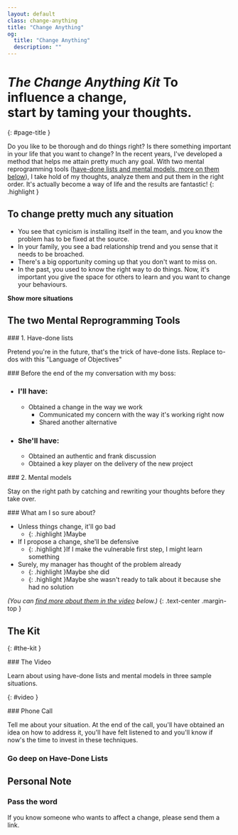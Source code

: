 ```yaml
---
layout: default
class: change-anything
title: "Change Anything"
og:
  title: "Change Anything"
  description: ""
---
```


# <em><span class="the-kit">The</span> <span class="name">Change Anything</span> <span class="the-kit">Kit</span></em> <span class="tagline">To influence a change,<br> start by taming your thoughts.</span>
{: #page-title }

Do you like to be thorough and do things right? Is there something important in your life that you want to change? In the recent years, I've developed a method that helps me attain pretty much any goal. With two mental reprogramming tools ([have-done lists and mental models, more on them below](#the-kit)), I take hold of my thoughts, analyze them and put them in the right order. It's actually become a way of life and the results are fantastic!
{: .highlight }

## To change pretty much any situation

<div class="examples" markdown="1">

* You see that cynicism is installing itself in the team, and you know the problem has to be fixed at the source.
* In your family, you see a bad relationship trend and you sense that it needs to be broached.
* There's a big opportunity coming up that you don't want to miss on.
* In the past, you used to know the right way to do things. Now, it's important you give the space for others to learn and you want to change your behaviours.

**Show more situations**

<!-- * You're hesitant how to take on something you've never tried before, but nobody else is going to do it, so it's up to you this time.
* You see a problem in the way your team works and you need to have that changed.
* It's important that you get a client to see things from a new perspective.
* There's an injustice at work, and you're feeling the urge to step up.
* There's a deadline coming up and you're paralyzed by analysis.
* You see everything that's wrong everywhere, and you're overwhelmed. Something's got to change.
* Suddenly, all your priorities no longer matter. That big event changed everything, and you need to take it slow, do it right.
* There's an urgent need to help a friend, but your relationship had some difficulties. It's time to let those bad feelings aside and be helpful.
* You need to prepare for a difficult but important conversation with your boss.
* You discovered something about your son that needs addressing.
* You see something new that needs to be created, but you're paralyzed with doubt.
* You're starting a new consultancy, and you want to have a good first day.
* You're furious about a team member's performance, and you need to prepare your conversation so there's a good outcome for the both of you and the rest of the team.
* You find it difficult to be authentic and vulnerable, but this time it'll be important that you put on those traits, and you want to be ready. -->

</div>

## The two Mental Reprogramming Tools

<div class="clearfix" markdown="1">
<div class="left" markdown="1">
### 1. Have-done lists

Pretend you're in the future, that's the trick of have-done lists. Replace to-dos with this "Language of Objectives"

<div class="taskpaper" markdown="1">
### Before the end of the my conversation with my boss:

* ### I'll have:
  * Obtained a change in the way we work
    * Communicated my concern with the way it's working right now
    * Shared another alternative
* ### She'll have:
  * Obtained an authentic and frank discussion
  * Obtained a key player on the delivery of the new project
</div>

</div>

<div class="right" markdown="1">
### 2. Mental models

Stay on the right path by catching and rewriting your thoughts before they take over.

<div class="taskpaper" markdown="1">
### What am I so sure about?

* Unless things change, it'll go bad
  * {: .highlight }Maybe
* If I propose a change, she'll be defensive
  * {: .highlight }If I make the vulnerable first step, I might learn something
* Surely, my manager has thought of the problem already
  * {: .highlight }Maybe she did
  * {: .highlight }Maybe she wasn't ready to talk about it because she had no solution
</div>

</div>

</div>

_(You can [find more about them in the video](#video) below.)_
{: .text-center .margin-top }

## The Kit
{: #the-kit }

<div class="clearfix" markdown="1">
<div class="left" markdown="1">
### The Video

Learn about using have-done lists and mental models in three sample situations.

{: #video }
</div>

<div class="right" markdown="1">
### Phone Call

Tell me about your situation. At the end of the call, you'll have obtained an idea on how to address it, you'll have felt listened to and you'll know if now's the time to invest in these techniques.

</div>
</div>

### Go deep on Have-Done Lists

<div class="page-preview objectives-course" markdown="1">
</div>

## Personal Note



### Pass the word

If you know someone who wants to affect a change, please send them a link.
